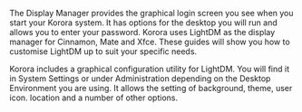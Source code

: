 The Display Manager provides the graphical login screen you see when you start your Korora system. It has options for the desktop you will run and allows you to enter your password. Korora uses LightDM as the display manager for Cinnamon, Mate and Xfce. These guides will show you how to customise LightDM up to suit your specific needs.

Korora includes a graphical configuration utility for LightDM. You will find it in System Settings or under Administration depending on the Desktop Environment you are using. It allows the setting of background, theme, user icon. location and a number of other options.